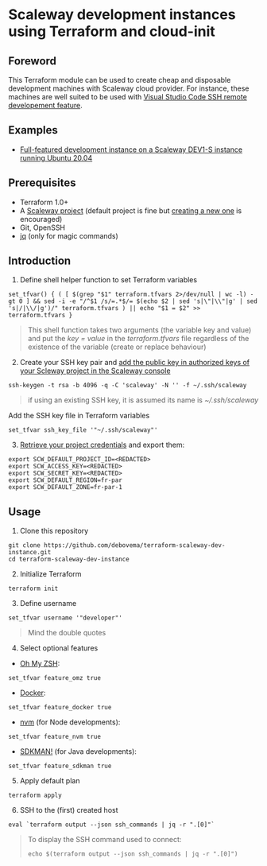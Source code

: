# Scaleway development instances using Terraform and cloud-init

## Foreword

This Terraform module can be used to create cheap and disposable development machines with Scaleway cloud provider. For instance, these machines are well suited to be used with [Visual Studio Code SSH remote developement feature](https://code.visualstudio.com/docs/remote/ssh).

## Examples

* [Full-featured development instance on a Scaleway DEV1-S instance running Ubuntu 20.04](examples/ubuntu_dev1-s_full)

## Prerequisites

* Terraform 1.0+
* A [Scaleway project](https://console.scaleway.com/project/) (default project is fine but [creating a new one](https://www.scaleway.com/en/docs/scaleway-project/) is encouraged)
* Git, OpenSSH
* [jq](https://stedolan.github.io/jq/) (only for magic commands)

## Introduction

1. Define shell helper function to set Terraform variables

```
set_tfvar() { ( [ $(grep "$1" terraform.tfvars 2>/dev/null | wc -l) -gt 0 ] && sed -i -e "/^$1 /s/=.*$/= $(echo $2 | sed 's|\"|\\"|g' | sed 's|/|\\/|g')/" terraform.tfvars ) || echo "$1 = $2" >> terraform.tfvars }
```

> This shell function takes two arguments (the variable key and value) and put the *key = value* in the *terraform.tfvars* file regardless of the existence of the variable (create or replace behaviour)

2. Create your SSH key pair and [add the public key in authorized keys of your Scleway project in the Scaleway console](https://console.scaleway.com/project/credentials)

```
ssh-keygen -t rsa -b 4096 -q -C 'scaleway' -N '' -f ~/.ssh/scaleway
```

> if using an existing SSH key, it is assumed its name is *~/.ssh/scaleway*

Add the SSH key file in Terraform variables
```
set_tfvar ssh_key_file '"~/.ssh/scaleway"'
```

3. [Retrieve your project credentials](https://console.scaleway.com/project/credentials) and export them:

```
export SCW_DEFAULT_PROJECT_ID=<REDACTED>
export SCW_ACCESS_KEY=<REDACTED>
export SCW_SECRET_KEY=<REDACTED>
export SCW_DEFAULT_REGION=fr-par
export SCW_DEFAULT_ZONE=fr-par-1
```

## Usage

1. Clone this repository

```
git clone https://github.com/debovema/terraform-scaleway-dev-instance.git
cd terraform-scaleway-dev-instance
```

2. Initialize Terraform

```
terraform init
```

3. Define username

```
set_tfvar username '"developer"'
```

> Mind the double quotes

4. Select optional features

* [Oh My ZSH](https://ohmyz.sh/):
```
set_tfvar feature_omz true
```

* [Docker](https://www.docker.com/):
```
set_tfvar feature_docker true
```

* [nvm](https://github.com/nvm-sh/nvm) (for Node developments):
```
set_tfvar feature_nvm true
```

* [SDKMAN!](https://sdkman.io/) (for Java developments):
```
set_tfvar feature_sdkman true
```

5. Apply default plan
```
terraform apply
```

6. SSH to the (first) created host

```
eval `terraform output --json ssh_commands | jq -r ".[0]"`
```

> To display the SSH command used to connect:
> ```
> echo $(terraform output --json ssh_commands | jq -r ".[0]")
> ```